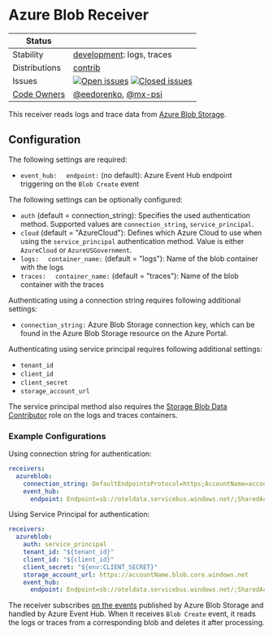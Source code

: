 # Azure Blob Receiver

<!-- status autogenerated section -->
| Status        |           |
| ------------- |-----------|
| Stability     | [development]: logs, traces   |
| Distributions | [contrib] |
| Issues        | [![Open issues](https://img.shields.io/github/issues-search/open-telemetry/opentelemetry-collector-contrib?query=is%3Aissue%20is%3Aopen%20label%3Areceiver%2Fazureblob%20&label=open&color=orange&logo=opentelemetry)](https://github.com/open-telemetry/opentelemetry-collector-contrib/issues?q=is%3Aopen+is%3Aissue+label%3Areceiver%2Fazureblob) [![Closed issues](https://img.shields.io/github/issues-search/open-telemetry/opentelemetry-collector-contrib?query=is%3Aissue%20is%3Aclosed%20label%3Areceiver%2Fazureblob%20&label=closed&color=blue&logo=opentelemetry)](https://github.com/open-telemetry/opentelemetry-collector-contrib/issues?q=is%3Aclosed+is%3Aissue+label%3Areceiver%2Fazureblob) |
| [Code Owners](https://github.com/open-telemetry/opentelemetry-collector-contrib/blob/main/CONTRIBUTING.md#becoming-a-code-owner)    | [@eedorenko](https://www.github.com/eedorenko), [@mx-psi](https://www.github.com/mx-psi) |

[development]: https://github.com/open-telemetry/opentelemetry-collector#development
[contrib]: https://github.com/open-telemetry/opentelemetry-collector-releases/tree/main/distributions/otelcol-contrib
<!-- end autogenerated section -->


This receiver reads logs and trace data from [Azure Blob Storage](https://azure.microsoft.com/services/storage/blobs/).

## Configuration

The following settings are required:

- `event_hub:`
  `  endpoint:` (no default): Azure Event Hub endpoint triggering on the `Blob Create` event 

The following settings can be optionally configured:

- `auth` (default = connection_string): Specifies the used authentication method. Supported values are `connection_string`, `service_principal`.
- `cloud` (default = "AzureCloud"): Defines which Azure Cloud to use when using the `service_principal` authentication method. Value is either `AzureCloud` or `AzureUSGovernment`.
- `logs:`
  `  container_name:` (default = "logs"): Name of the blob container with the logs
- `traces:`
  `  container_name:` (default = "traces"): Name of the blob container with the traces

Authenticating using a connection string requires following additional settings:

- `connection_string:` Azure Blob Storage connection key, which can be found in the Azure Blob Storage resource on the Azure Portal.

Authenticating using service principal requires following additional settings:

- `tenant_id`
- `client_id`
- `client_secret`
- `storage_account_url`

The service principal method also requires the [Storage Blob Data Contributor](https://learn.microsoft.com/en-us/azure/role-based-access-control/built-in-roles/storage#storage-blob-data-contributor) role on the logs and traces containers.

### Example Configurations

Using connection string for authentication:

```yaml
receivers:
  azureblob:
    connection_string: DefaultEndpointsProtocol=https;AccountName=accountName;AccountKey=+idLkHYcL0MUWIKYHm2j4Q==;EndpointSuffix=core.windows.net
    event_hub:
      endpoint: Endpoint=sb://oteldata.servicebus.windows.net/;SharedAccessKeyName=otelhubbpollicy;SharedAccessKey=mPJVubIK5dJ6mLfZo1ucsdkLysLSQ6N7kddvsIcmoEs=;EntityPath=otellhub
```

Using Service Principal for authentication:

```yaml
receivers:
  azureblob:
    auth: service_principal
    tenant_id: "${tenant_id}"
    client_id: "${client_id}"
    client_secret: "${env:CLIENT_SECRET}"
    storage_account_url: https://accountName.blob.core.windows.net
    event_hub:
      endpoint: Endpoint=sb://oteldata.servicebus.windows.net/;SharedAccessKeyName=otelhubbpollicy;SharedAccessKey=mPJVubIK5dJ6mLfZo1ucsdkLysLSQ6N7kddvsIcmoEs=;EntityPath=otellhub
```

The receiver subscribes [on the events](https://docs.microsoft.com/en-us/azure/storage/blobs/storage-blob-event-overview) published by Azure Blob Storage and handled by Azure Event Hub. When it receives `Blob Create` event, it reads the logs or traces from a corresponding blob and deletes it after processing.

